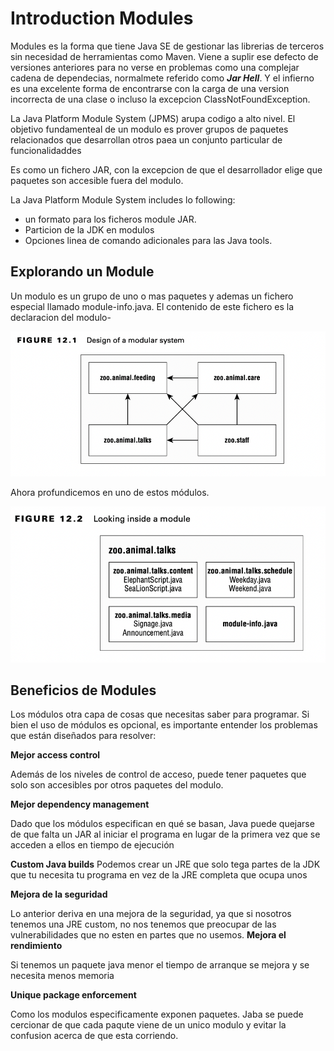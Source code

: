 # Introduction Modules

Modules es la forma que tiene Java SE de gestionar las librerias de terceros sin necesidad de herramientas como Maven.
Viene a suplir ese defecto de versiones anteriores para no verse en problemas como una complejar cadena de dependecias, normalmete referido como ***Jar Hell***. Y el infierno es una excelente forma de encontrarse con la carga de una version incorrecta de una clase 
o incluso la excepcion ClassNotFoundException.

La Java Platform Module System (JPMS) arupa codigo a alto nivel. El objetivo fundamenteal de un modulo es prover grupos de paquetes relacionados que desarrollan otros paea un conjunto particular de funcionalidaddes

Es como un fichero JAR, con la excepcion de que el desarrollador elige que paquetes son accesible fuera del modulo.

La Java Platform Module System includes lo following:

- un formato para los ficheros module JAR.
- Particion de la JDK en modulos
- Opciones linea de comando adicionales para las Java tools.

## Explorando un Module

Un modulo es un grupo de uno o mas paquetes y ademas un fichero especial llamado module-info.java. El contenido de este fichero es la declaracion del modulo-

![](introductionmodules/Design-of-a-modular-system.png)

Ahora profundicemos en uno de estos módulos.

![](introductionmodules/Looking-inside-a-module.png)

## Beneficios de Modules

Los módulos  otra capa de cosas que necesitas saber para programar. Si bien el uso de módulos es opcional, es importante entender los problemas que están diseñados para resolver:

**Mejor access control**

Además de los niveles de control de acceso, puede tener paquetes que solo son accesibles por otros paquetes del modulo.

**Mejor dependency management**

Dado que los módulos especifican en qué se basan, Java puede quejarse de que falta un JAR al iniciar el programa en lugar de la primera vez que se acceden a ellos en tiempo de ejecución

**Custom Java builds**
Podemos crear un JRE que solo tega partes de la JDK que tu necesita tu programa en vez de la JRE completa que ocupa unos 

**Mejora de la seguridad**

Lo anterior deriva en una mejora de la seguridad, ya que si nosotros tenemos una JRE custom, no nos tenemos que preocupar de las vulnerabilidades que no esten en partes que no usemos.
**Mejora el rendimiento**

Si tenemos un paquete java menor el tiempo de arranque se mejora y se necesita menos memoria

**Unique package enforcement**

Como los modulos especificamente exponen paquetes. Jaba se puede cercionar de que cada paqute viene de un unico modulo y evitar la confusion acerca de que esta corriendo.

